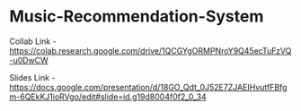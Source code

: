 # Music-Recommendation-System
Collab Link - https://colab.research.google.com/drive/1QCGYgORMPNroY9Q45ecTuFzVQ-u0DwCW

Slides Link - https://docs.google.com/presentation/d/18GO_Qdt_0J52E7ZJAEIHvutfFBfgm-6QEkKJ1ioRVgo/edit#slide=id.g19d8004f0f2_0_34
